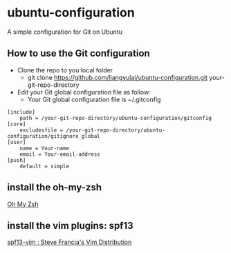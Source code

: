 # ubuntu-configuration
A simple configuration for Git on Ubuntu

## How to use the Git configuration

* Clone the repo to you local folder
    * git clone https://github.com/liangyulai/ubuntu-configuration.git your-git-repo-directory
* Edit your Git global configuration file as follow:
    * Your Git global configuration file is ~/.gitconfig

```
[include]
	path = /your-git-repo-directory/ubuntu-configuration/gitconfig
[core]
	excludesfile = /your-git-repo-directory/ubuntu-configuration/gitignore_global
[user]
	name = Your-name
	email = Your-email-address
[push]
	default = simple
```

## install the oh-my-zsh
[Oh My Zsh](https://github.com/robbyrussell/oh-my-zsh)

## install the vim plugins: spf13
[spf13-vim : Steve Francia's Vim Distribution](https://github.com/spf13/spf13-vim)
